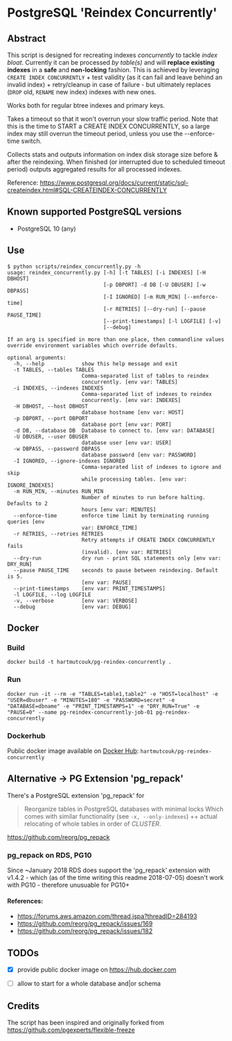 # PostgreSQL 'Reindex Concurrently'

## Abstract

This script is designed for recreating indexes *concurrently* to tackle *index bloat*. 
Currently it can be processed *by table(s)* and will **replace existing indexes** in a **safe** and **non-locking** fashion.
This is achieved by leveraging `CREATE INDEX CONCURRENTLY` + test validity 
(as it can fail and leave behind an invalid index) + retry/cleanup in case of failure - but ultimately replaces
(`DROP` old, `RENAME` new index) indexes with new ones.

Works both for regular btree indexes and primary keys.  

Takes a timeout so that it won't overrun your slow traffic period.
Note that this is the time to START a CREATE INDEX CONCURRENTLY, so a large index
may still overrun the timeout period, unless you use the --enforce-time switch.

Collects stats and outputs information on index disk storage size before & after the reindexing. 
When finished (or interrupted due to scheduled timeout period) outputs aggregated results for all processed indexes. 

Reference: https://www.postgresql.org/docs/current/static/sql-createindex.html#SQL-CREATEINDEX-CONCURRENTLY


## Known supported PostgreSQL versions
- PostgreSQL 10 (any)


## Use

    $ python scripts/reindex_concurrently.py -h
    usage: reindex_concurrently.py [-h] [-t TABLES] [-i INDEXES] [-H DBHOST]
                                   [-p DBPORT] -d DB [-U DBUSER] [-w DBPASS]
                                   [-I IGNORED] [-m RUN_MIN] [--enforce-time]
                                   [-r RETRIES] [--dry-run] [--pause PAUSE_TIME]
                                   [--print-timestamps] [-l LOGFILE] [-v]
                                   [--debug]
    
    If an arg is specified in more than one place, then commandline values
    override environment variables which override defaults.
    
    optional arguments:
      -h, --help            show this help message and exit
      -t TABLES, --tables TABLES
                            Comma-separated list of tables to reindex
                            concurrently. [env var: TABLES]
      -i INDEXES, --indexes INDEXES
                            Comma-separated list of indexes to reindex
                            concurrently. [env var: INDEXES]
      -H DBHOST, --host DBHOST
                            database hostname [env var: HOST]
      -p DBPORT, --port DBPORT
                            database port [env var: PORT]
      -d DB, --database DB  Database to connect to. [env var: DATABASE]
      -U DBUSER, --user DBUSER
                            database user [env var: USER]
      -w DBPASS, --password DBPASS
                            database password [env var: PASSWORD]
      -I IGNORED, --ignore-indexes IGNORED
                            Comma-separated list of indexes to ignore and skip
                            while processing tables. [env var: IGNORE_INDEXES]
      -m RUN_MIN, --minutes RUN_MIN
                            Number of minutes to run before halting. Defaults to 2
                            hours [env var: MINUTES]
      --enforce-time        enforce time limit by terminating running queries [env
                            var: ENFORCE_TIME]
      -r RETRIES, --retries RETRIES
                            Retry attempts if CREATE INDEX CONCURRENTLY fails
                            (invalid). [env var: RETRIES]
      --dry-run             dry run - print SQL statements only [env var: DRY_RUN]
      --pause PAUSE_TIME    seconds to pause between reindexing. Default is 5.
                            [env var: PAUSE]
      --print-timestamps    [env var: PRINT_TIMESTAMPS]
      -l LOGFILE, --log LOGFILE
      -v, --verbose         [env var: VERBOSE]
      --debug               [env var: DEBUG]

 
## Docker

### Build
    
    docker build -t hartmutcouk/pg-reindex-concurrently .
    
### Run

    docker run -it --rm -e "TABLES=table1,table2" -e "HOST=localhost" -e "USER=dbuser" -e "MINUTES=180" -e "PASSWORD=secret" -e "DATABASE=dbname" -e "PRINT_TIMESTAMPS=1" -e "DRY_RUN=True" -e "PAUSE=0" --name pg-reindex-concurrently-job-01 pg-reindex-concurrently
    
### Dockerhub

Public docker image available on [Docker Hub](https://hub.docker.com/r/hartmutcouk/pg-reindex-concurrently/): `hartmutcouk/pg-reindex-concurrently`
    

## Alternative -> PG Extension 'pg_repack'

There's a PostgreSQL extension 'pg_repack' for
> Reorganize tables in PostgreSQL databases with minimal locks
Which comes with similar functionality (see `-x, --only-indexes`) ++ actual relocating of whole tables in order of _CLUSTER_.

https://github.com/reorg/pg_repack

### pg_repack on RDS, PG10

Since ~January 2018 RDS does support the 'pg_repack' extension with v1.4.2 - which (as of the time writing this readme 2018-07-05) doesn't work with PG10 - therefore unusuable for PG10+

#### References:
- https://forums.aws.amazon.com/thread.jspa?threadID=284193
- https://github.com/reorg/pg_repack/issues/169
- https://github.com/reorg/pg_repack/issues/182


## TODOs
- [x] provide public docker image on https://hub.docker.com 
- [ ] allow to start for a whole database and|or schema


## Credits

The script has been inspired and originally forked from https://github.com/pgexperts/flexible-freeze

